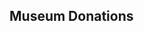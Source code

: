 ## Museum Donations

[comment]: <> ([Demo]&#40;https://bessondi.github.io/Museum-Donations/&#41;)

[comment]: <> (![preview]&#40;preview.png&#41;)